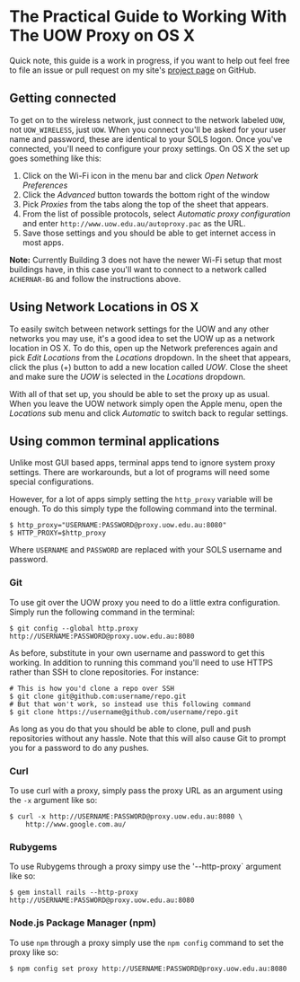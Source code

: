 # The Practical Guide to Working With The UOW Proxy on OS X

Quick note, this guide is a work in progress, if you want to help out feel free
to file an issue or pull request on my site's [project page][site_repo] on
GitHub.

[site_repo]: https://github.com/rpwll/rpwll.github.com

## Getting connected

To get on to the wireless network, just connect to the network labeled `UOW`,
not `UOW_WIRELESS`, just `UOW`. When you connect you'll be asked for your user
name and password, these are identical to your SOLS logon. Once you've
connected, you'll need to configure your proxy settings. On OS X the set up
goes something like this:

1. Click on the Wi-Fi icon in the menu bar and click *Open Network Preferences*
2. Click the *Advanced* button towards the bottom right of the window
3. Pick *Proxies* from the tabs along the top of the sheet that appears.
4. From the list of possible protocols, select *Automatic proxy configuration*
   and enter `http://www.uow.edu.au/autoproxy.pac` as the URL.
5. Save those settings and you should be able to get internet access in most apps.

**Note:** Currently Building 3 does not have the newer Wi-Fi setup that most
buildings have, in this case you'll want to connect to a network called
`ACHERNAR-BG` and follow the instructions above.

## Using Network Locations in OS X

To easily switch between network settings for the UOW and any other networks
you may use, it's a good idea to set the UOW up as a network location in OS X.
To do this, open up the Network preferences again and pick *Edit Locations*
from the *Locations* dropdown. In the sheet that appears, click the plus (+)
button to add a new location called *UOW*. Close the sheet and make sure the
*UOW* is selected in the *Locations* dropdown.

With all of that set up, you should be able to set the proxy up as usual. When
you leave the UOW network simply open the Apple menu, open the *Locations* sub
menu and click *Automatic* to switch back to regular settings.

## Using common terminal applications

Unlike most GUI based apps, terminal apps tend to ignore system proxy settings.
There are workarounds, but a lot of programs will need some special
configurations.

However, for a lot of apps simply setting the `http_proxy` variable will be
enough. To do this simply type the following command into the terminal.

	$ http_proxy="USERNAME:PASSWORD@proxy.uow.edu.au:8080"
	$ HTTP_PROXY=$http_proxy

Where `USERNAME` and `PASSWORD` are replaced with your SOLS username and
password.

### Git

To use git over the UOW proxy you need to do a little extra configuration.
Simply run the following command in the terminal:

	$ git config --global http.proxy http://USERNAME:PASSWORD@proxy.uow.edu.au:8080

As before, substitute in your own username and password to get this working. In
addition to running this command you'll need to use HTTPS rather than SSH to
clone repositories. For instance:
	
	# This is how you'd clone a repo over SSH
	$ git clone git@github.com:username/repo.git
	# But that won't work, so instead use this following command
	$ git clone https://username@github.com/username/repo.git

As long as you do that you should be able to clone, pull and push repositories
without any hassle. Note that this will also cause Git to prompt you for a 
password to do any pushes.

### Curl

To use curl with a proxy, simply pass the proxy URL as an argument using the `-x` argument like so: 

	$ curl -x http://USERNAME:PASSWORD@proxy.uow.edu.au:8080 \
		http://www.google.com.au/

### Rubygems

To use Rubygems through a proxy simpy use the '--http-proxy` argument like so:

	$ gem install rails --http-proxy http://USERNAME:PASSWORD@proxy.uow.edu.au:8080

### Node.js Package Manager (npm)

To use `npm` through a proxy simply use the `npm config` command to set the proxy like so:

	$ npm config set proxy http://USERNAME:PASSWORD@proxy.uow.edu.au:8080

